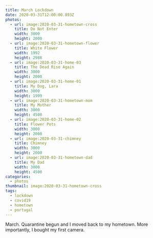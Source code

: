 ```yaml
---
title: March Lockdown
date: 2020-03-31T12:00:00.893Z
photos:
  - url: image:2020-03-31-hometown-cross
    title: Do Not Enter
    width: 3000
    height: 2000
  - url: image:2020-03-31-hometown-flower
    title: White Flower
    width: 1992
    height: 2988
  - url: image:2020-03-31-home-03
    title: The Dead Rise Again
    width: 3000
    height: 2000
  - url: image:2020-03-31-home-01
    title: My Dog, Lara
    width: 3000
    height: 1999
  - url: image:2020-03-31-hometown-mom
    title: My Mother
    width: 3000
    height: 4500
  - url: image:2020-03-31-home-02
    title: Flower Pots
    width: 3000
    height: 2000
  - url: image:2020-03-31-chimney
    title: Chimney
    width: 3000
    height: 2000
  - url: image:2020-03-31-hometown-dad
    title: My Dad
    width: 3000
    height: 4500
categories:
  - photos
thumbnail: image:2020-03-31-hometown-cross
tags:
  - lockdown
  - covid19
  - hometown
  - portugal
---
```


<style>
.fg-2020-03-31-march-lockdown {
  grid-template-columns: repeat(10, 1fr);
  grid-template-areas:
    "z z z z z z z z z z"
    "a a a b b b b b b b"
    "c c c c c c c c c c"
    "d d d e e e e e e e"
    "f f f f f f f g g g";
}

.fg-2020-03-31-march-lockdown > *:nth-child(1) { grid-area: z; }
.fg-2020-03-31-march-lockdown > *:nth-child(2) { grid-area: a; }
.fg-2020-03-31-march-lockdown > *:nth-child(3) { grid-area: b; }
.fg-2020-03-31-march-lockdown > *:nth-child(4) { grid-area: c; }
.fg-2020-03-31-march-lockdown > *:nth-child(5) { grid-area: d; }
.fg-2020-03-31-march-lockdown > *:nth-child(6) { grid-area: e; }
.fg-2020-03-31-march-lockdown > *:nth-child(7) { grid-area: f; }
.fg-2020-03-31-march-lockdown > *:nth-child(8) { grid-area: g; }
</style>

March. Quarantine begun and I moved back to my hometown. More importantly, I bought my first camera.
